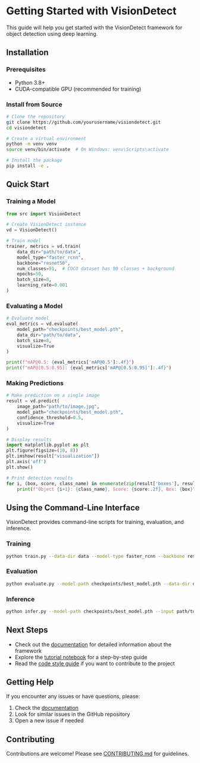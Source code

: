 # Getting Started with VisionDetect

This guide will help you get started with the VisionDetect framework for object detection using deep learning.

## Installation

### Prerequisites

- Python 3.8+
- CUDA-compatible GPU (recommended for training)

### Install from Source

```bash
# Clone the repository
git clone https://github.com/yourusername/visiondetect.git
cd visiondetect

# Create a virtual environment
python -m venv venv
source venv/bin/activate  # On Windows: venv\Scripts\activate

# Install the package
pip install -e .
```

## Quick Start

### Training a Model

```python
from src import VisionDetect

# Create VisionDetect instance
vd = VisionDetect()

# Train model
trainer, metrics = vd.train(
    data_dir="path/to/data",
    model_type="faster_rcnn",
    backbone="resnet50",
    num_classes=91,  # COCO dataset has 90 classes + background
    epochs=50,
    batch_size=8,
    learning_rate=0.001
)
```

### Evaluating a Model

```python
# Evaluate model
eval_metrics = vd.evaluate(
    model_path="checkpoints/best_model.pth",
    data_dir="path/to/data",
    batch_size=8,
    visualize=True
)

print(f"mAP@0.5: {eval_metrics['mAP@0.5']:.4f}")
print(f"mAP@[0.5:0.95]: {eval_metrics['mAP@[0.5:0.95]']:.4f}")
```

### Making Predictions

```python
# Make prediction on a single image
result = vd.predict(
    image_path="path/to/image.jpg",
    model_path="checkpoints/best_model.pth",
    confidence_threshold=0.5,
    visualize=True
)

# Display results
import matplotlib.pyplot as plt
plt.figure(figsize=(10, 8))
plt.imshow(result["visualization"])
plt.axis('off')
plt.show()

# Print detection results
for i, (box, score, class_name) in enumerate(zip(result['boxes'], result['scores'], result['class_names'])):
    print(f"Object {i+1}: {class_name}, Score: {score:.2f}, Box: {box}")
```

## Using the Command-Line Interface

VisionDetect provides command-line scripts for training, evaluation, and inference.

### Training

```bash
python train.py --data-dir data --model-type faster_rcnn --backbone resnet50 --epochs 50
```

### Evaluation

```bash
python evaluate.py --model-path checkpoints/best_model.pth --data-dir data --visualize
```

### Inference

```bash
python infer.py --model-path checkpoints/best_model.pth --input path/to/image.jpg
```

## Next Steps

- Check out the [documentation](docs/documentation.md) for detailed information about the framework
- Explore the [tutorial notebook](notebooks/object_detection_tutorial.ipynb) for a step-by-step guide
- Read the [code style guide](docs/code_style_guide.md) if you want to contribute to the project

## Getting Help

If you encounter any issues or have questions, please:

1. Check the [documentation](docs/documentation.md)
2. Look for similar issues in the GitHub repository
3. Open a new issue if needed

## Contributing

Contributions are welcome! Please see [CONTRIBUTING.md](CONTRIBUTING.md) for guidelines.
